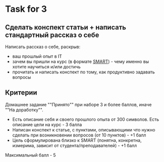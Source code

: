 # Task for 3

## Cделать конспект статьи + написать стандартный рассказ о себе

Написать рассказ о себе, раскрыв:

- ваш прошлый опыт в IT
- зачем вы пришли на курс (в формате [SMART](https://ru.wikipedia.org/wiki/SMART)) - чему именно вы хотите научиться и/или достичь
- прочитать и написать конспект по тому, как продуктивно задавать вопросы

## Критерии

Домашнее задание ""Принято"" при наборе 3 и более баллов, иначе ""На доработку"".

- Есть описание себя и своего прошлого опыта от 300 символов. Есть описание цели на курс - 3 балла
- Написан конспект к статье, с пунктами, описывающими что нужно сделать при возникновении вопросов (от 10 пунктов) - +1 балл
- Цель сформулирована близко к SMART (понятна, конкретна, измерима, зависит от студента/преподавателей) - +1 балл

Максимальный балл - 5
